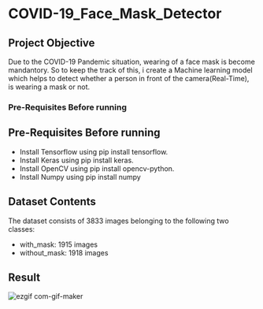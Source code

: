 # COVID-19_Face_Mask_Detector

## Project Objective 
Due to the COVID-19 Pandemic situation, wearing of a face mask is become mandantory. So to keep the track of this, i create a Machine learning model which helps to detect whether a person in front of the camera(Real-Time), is wearing a mask or not.

### Pre-Requisites Before running
## Pre-Requisites Before running
* Install Tensorflow using pip install tensorflow.
* Install Keras using pip install keras.
* Install OpenCV using pip install opencv-python.
* Install Numpy using pip install numpy
## Dataset Contents
The dataset consists of 3833 images belonging to the following two classes:
* with_mask: 1915 images
* without_mask: 1918 images
## Result
![ezgif com-gif-maker](https://user-images.githubusercontent.com/70112406/94625115-9cfc4480-02d5-11eb-9431-97881c0bb3d3.gif)
